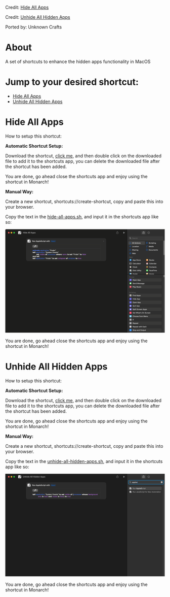Credit: [Hide All Apps](https://www.macscripter.net/t/unhiding-all-applications/49217/5)

Credit: [Unhide All Hidden Apps](https://github.com/raycast/extensions/blob/3ce63d81417d797bddc903c9a0e1a82ba1fda54b/extensions/hide-all-apps/src/index.tsx)

Ported by: Unknown Crafts


# About

A set of shortcuts to enhance the hidden apps functionality in MacOS

# Jump to your desired shortcut:

- [Hide All Apps](https://github.com/UnknownCrafts/Regent/tree/main/Hidden%20Apps%20Utilities#hide-all-apps)
- [Unhide All Hidden Apps](https://github.com/UnknownCrafts/Regent/tree/main/Hidden%20Apps%20Utilities#unhide-all-hidden-apps)

# Hide All Apps

How to setup this shortcut:

**Automatic Shortcut Setup:**

Download the shortcut, [click me](https://github.com/UnknownCrafts/Regent/raw/main/Hidden%20Apps%20Utilities/shortcuts/Hide%20All%20Apps.shortcut), and then double click on the downloaded file to add it to the shortcuts app, you can delete the downloaded file after the shortcut has been added.

You are done, go ahead close the shortcuts app and enjoy using the shortcut in Monarch!

**Manual Way:**

Create a new shortcut, shortcuts://create-shortcut, copy and paste this into your browser.

Copy the text in the [hide-all-apps.sh](scripts/hide-all-apps.sh), and input it in the shortcuts app like so:

<picture>
<img alt="Shows the way the script looks in apple shortcuts app." src="media/image.png">
</picture>

You are done, go ahead close the shortcuts app and enjoy using the shortcut in Monarch!

# Unhide All Hidden Apps

How to setup this shortcut:

**Automatic Shortcut Setup:**

Download the shortcut, [click me](https://github.com/UnknownCrafts/Regent/raw/main/Hidden%20Apps%20Utilities/shortcuts/Unhide%20All%20Hidden%20Apps.shortcut), and then double click on the downloaded file to add it to the shortcuts app, you can delete the downloaded file after the shortcut has been added.

You are done, go ahead close the shortcuts app and enjoy using the shortcut in Monarch!

**Manual Way:**

Create a new shortcut, shortcuts://create-shortcut, copy and paste this into your browser.

Copy the text in the [unhide-all-hidden-apps.sh](scripts/unhide-all-hidden-apps.sh), and input it in the shortcuts app like so:

<picture>
<img alt="Shows the way the script looks in apple shortcuts app." src="media/image1.png">
</picture>

You are done, go ahead close the shortcuts app and enjoy using the shortcut in Monarch!
